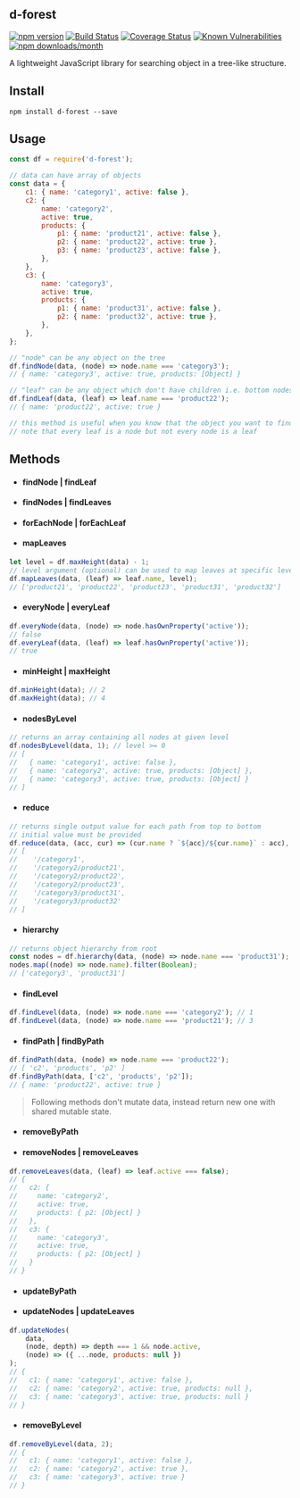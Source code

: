 ## d-forest

[![npm version](https://img.shields.io/npm/v/d-forest)](https://www.npmjs.com/package/d-forest)
[![Build Status](https://travis-ci.com/akarande777/d-forest.svg?branch=master)](https://travis-ci.com/akarande777/d-forest)
[![Coverage Status](https://coveralls.io/repos/github/akarande777/d-forest/badge.svg?branch=master)](https://coveralls.io/github/akarande777/d-forest?branch=master)
[![Known Vulnerabilities](https://snyk.io/test/npm/d-forest/badge.svg)](https://snyk.io/test/npm/d-forest)
[![npm downloads/month](https://img.shields.io/npm/dm/d-forest)](https://www.npmjs.com/package/d-forest)

A lightweight JavaScript library for searching object in a tree-like structure.

## Install

`npm install d-forest --save`

## Usage

```javascript
const df = require('d-forest');

// data can have array of objects
const data = {
    c1: { name: 'category1', active: false },
    c2: {
        name: 'category2',
        active: true,
        products: {
            p1: { name: 'product21', active: false },
            p2: { name: 'product22', active: true },
            p3: { name: 'product23', active: false },
        },
    },
    c3: {
        name: 'category3',
        active: true,
        products: {
            p1: { name: 'product31', active: false },
            p2: { name: 'product32', active: true },
        },
    },
};

// "node" can be any object on the tree
df.findNode(data, (node) => node.name === 'category3');
// { name: 'category3', active: true, products: [Object] }

// "leaf" can be any object which don't have children i.e. bottom nodes
df.findLeaf(data, (leaf) => leaf.name === 'product22');
// { name: 'product22', active: true }

// this method is useful when you know that the object you want to find is a leaf
// note that every leaf is a node but not every node is a leaf
```

## Methods

-   #### findNode | findLeaf

-   #### findNodes | findLeaves

-   #### forEachNode | forEachLeaf

-   #### mapLeaves

```javascript
let level = df.maxHeight(data) - 1;
// level argument (optional) can be used to map leaves at specific level
df.mapLeaves(data, (leaf) => leaf.name, level);
// ['product21', 'product22', 'product23', 'product31', 'product32']
```

-   #### everyNode | everyLeaf

```javascript
df.everyNode(data, (node) => node.hasOwnProperty('active'));
// false
df.everyLeaf(data, (leaf) => leaf.hasOwnProperty('active'));
// true
```

-   #### minHeight | maxHeight

```javascript
df.minHeight(data); // 2
df.maxHeight(data); // 4
```

-   #### nodesByLevel

```javascript
// returns an array containing all nodes at given level
df.nodesByLevel(data, 1); // level >= 0
// [
//   { name: 'category1', active: false },
//   { name: 'category2', active: true, products: [Object] },
//   { name: 'category3', active: true, products: [Object] }
// ]
```

-   #### reduce

```javascript
// returns single output value for each path from top to bottom
// initial value must be provided
df.reduce(data, (acc, cur) => (cur.name ? `${acc}/${cur.name}` : acc), '');
// [
//    '/category1',
//    '/category2/product21',
//    '/category2/product22',
//    '/category2/product23',
//    '/category3/product31',
//    '/category3/product32'
// ]
```

-   #### hierarchy

```javascript
// returns object hierarchy from root
const nodes = df.hierarchy(data, (node) => node.name === 'product31');
nodes.map((node) => node.name).filter(Boolean);
// ['category3', 'product31']
```

-   #### findLevel

```javascript
df.findLevel(data, (node) => node.name === 'category2'); // 1
df.findLevel(data, (node) => node.name === 'product21'); // 3
```

-   #### findPath | findByPath

```javascript
df.findPath(data, (node) => node.name === 'product22');
// [ 'c2', 'products', 'p2' ]
df.findByPath(data, ['c2', 'products', 'p2']);
// { name: 'product22', active: true }
```

> Following methods don't mutate data, instead return new one with shared mutable state.

-   #### removeByPath

-   #### removeNodes | removeLeaves

```javascript
df.removeLeaves(data, (leaf) => leaf.active === false);
// {
//   c2: {
//     name: 'category2',
//     active: true,
//     products: { p2: [Object] }
//   },
//   c3: {
//     name: 'category3',
//     active: true,
//     products: { p2: [Object] }
//   }
// }
```

-   #### updateByPath

-   #### updateNodes | updateLeaves

```javascript
df.updateNodes(
    data,
    (node, depth) => depth === 1 && node.active,
    (node) => ({ ...node, products: null })
);
// {
//   c1: { name: 'category1', active: false },
//   c2: { name: 'category2', active: true, products: null },
//   c3: { name: 'category3', active: true, products: null }
// }
```

-   #### removeByLevel

```javascript
df.removeByLevel(data, 2);
// {
//   c1: { name: 'category1', active: false },
//   c2: { name: 'category2', active: true },
//   c3: { name: 'category3', active: true }
// }
```
